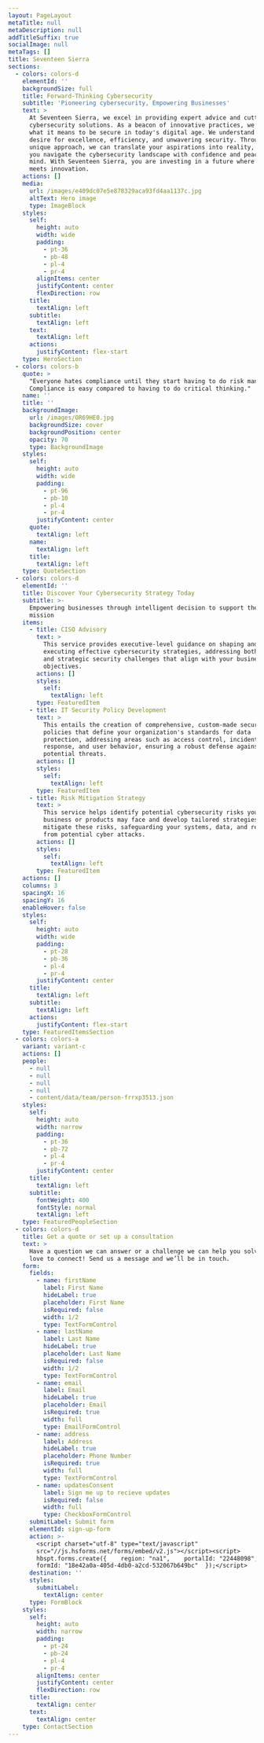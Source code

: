 ```yaml
---
layout: PageLayout
metaTitle: null
metaDescription: null
addTitleSuffix: true
socialImage: null
metaTags: []
title: Seventeen Sierra
sections:
  - colors: colors-d
    elementId: ''
    backgroundSize: full
    title: Forward-Thinking Cybersecurity
    subtitle: 'Pioneering cybersecurity, Empowering Businesses'
    text: >
      At Seventeen Sierra, we excel in providing expert advice and cutting-edge
      cybersecurity solutions. As a beacon of innovative practices, we redefine
      what it means to be secure in today's digital age. We understand your
      desire for excellence, efficiency, and unwavering security. Through our
      unique approach, we can translate your aspirations into reality, helping
      you navigate the cybersecurity landscape with confidence and peace of
      mind. With Seventeen Sierra, you are investing in a future where safety
      meets innovation.
    actions: []
    media:
      url: /images/e409dc07e5e878329aca93fd4aa1137c.jpg
      altText: Hero image
      type: ImageBlock
    styles:
      self:
        height: auto
        width: wide
        padding:
          - pt-36
          - pb-48
          - pl-4
          - pr-4
        alignItems: center
        justifyContent: center
        flexDirection: row
      title:
        textAlign: left
      subtitle:
        textAlign: left
      text:
        textAlign: left
      actions:
        justifyContent: flex-start
    type: HeroSection
  - colors: colors-b
    quote: >
      "Everyone hates compliance until they start having to do risk management.
      Compliance is easy compared to having to do critical thinking."
    name: ''
    title: ''
    backgroundImage:
      url: /images/OR69HE0.jpg
      backgroundSize: cover
      backgroundPosition: center
      opacity: 70
      type: BackgroundImage
    styles:
      self:
        height: auto
        width: wide
        padding:
          - pt-96
          - pb-10
          - pl-4
          - pr-4
        justifyContent: center
      quote:
        textAlign: left
      name:
        textAlign: left
      title:
        textAlign: left
    type: QuoteSection
  - colors: colors-d
    elementId: ''
    title: Discover Your Cybersecurity Strategy Today
    subtitle: >-
      Empowering businesses through intelligent decision to support their cyber
      mission
    items:
      - title: CISO Advisory
        text: >
          This service provides executive-level guidance on shaping and
          executing effective cybersecurity strategies, addressing both tactical
          and strategic security challenges that align with your business
          objectives.
        actions: []
        styles:
          self:
            textAlign: left
        type: FeaturedItem
      - title: IT Security Policy Development
        text: >
          This entails the creation of comprehensive, custom-made security
          policies that define your organization's standards for data
          protection, addressing areas such as access control, incident
          response, and user behavior, ensuring a robust defense against
          potential threats.
        actions: []
        styles:
          self:
            textAlign: left
        type: FeaturedItem
      - title: Risk Mitigation Strategy
        text: >
          This service helps identify potential cybersecurity risks your
          business or products may face and develop tailored strategies to
          mitigate these risks, safeguarding your systems, data, and reputation
          from potential cyber attacks.
        actions: []
        styles:
          self:
            textAlign: left
        type: FeaturedItem
    actions: []
    columns: 3
    spacingX: 16
    spacingY: 16
    enableHover: false
    styles:
      self:
        height: auto
        width: wide
        padding:
          - pt-28
          - pb-36
          - pl-4
          - pr-4
        justifyContent: center
      title:
        textAlign: left
      subtitle:
        textAlign: left
      actions:
        justifyContent: flex-start
    type: FeaturedItemsSection
  - colors: colors-a
    variant: variant-c
    actions: []
    people:
      - null
      - null
      - null
      - null
      - content/data/team/person-frrxp3513.json
    styles:
      self:
        height: auto
        width: narrow
        padding:
          - pt-36
          - pb-72
          - pl-4
          - pr-4
        justifyContent: center
      title:
        textAlign: left
      subtitle:
        fontWeight: 400
        fontStyle: normal
        textAlign: left
    type: FeaturedPeopleSection
  - colors: colors-d
    title: Get a quote or set up a consultation
    text: >
      Have a question we can answer or a challenge we can help you solve? We’d
      love to connect! Send us a message and we’ll be in touch.
    form:
      fields:
        - name: firstName
          label: First Name
          hideLabel: true
          placeholder: First Name
          isRequired: false
          width: 1/2
          type: TextFormControl
        - name: lastName
          label: Last Name
          hideLabel: true
          placeholder: Last Name
          isRequired: false
          width: 1/2
          type: TextFormControl
        - name: email
          label: Email
          hideLabel: true
          placeholder: Email
          isRequired: true
          width: full
          type: EmailFormControl
        - name: address
          label: Address
          hideLabel: true
          placeholder: Phone Number
          isRequired: true
          width: full
          type: TextFormControl
        - name: updatesConsent
          label: Sign me up to recieve updates
          isRequired: false
          width: full
          type: CheckboxFormControl
      submitLabel: Submit form
      elementId: sign-up-form
      action: >-
        <script charset="utf-8" type="text/javascript"
        src="//js.hsforms.net/forms/embed/v2.js"></script><script> 
        hbspt.forms.create({    region: "na1",    portalId: "22448098",   
        formId: "18e42a0a-405d-4db0-a2cd-532067b649bc"  });</script>
      destination: ''
      styles:
        submitLabel:
          textAlign: center
      type: FormBlock
    styles:
      self:
        height: auto
        width: narrow
        padding:
          - pt-24
          - pb-24
          - pl-4
          - pr-4
        alignItems: center
        justifyContent: center
        flexDirection: row
      title:
        textAlign: center
      text:
        textAlign: center
    type: ContactSection
---
```

